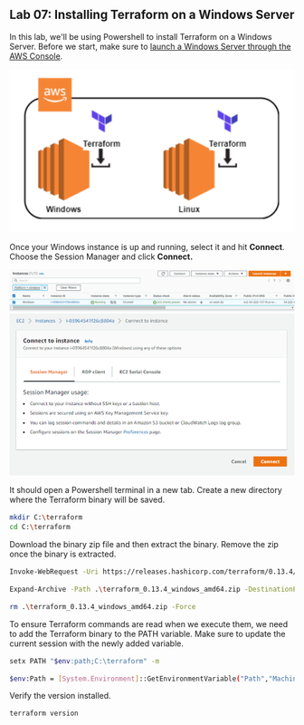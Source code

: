 
## Lab 07: Installing Terraform on a Windows Server

In this lab, we'll be using Powershell to install Terraform on a Windows Server. Before we start, make sure to [launch a Windows Server through the AWS Console](https://docs.aws.amazon.com/AWSEC2/latest/WindowsGuide/EC2_GetStarted.html).

![](../Images/lab7diagram2.png)  

Once your Windows instance is up and running, select it and hit **Connect**. Choose the Session Manager and click **Connect.**

![](../Images/lab7connecttoec2windowsinstance.png)   
![](../Images/lab7sessionmanagerconnect.png)  

It should open a Powershell terminal in a new tab. Create a new directory where the Terraform binary will be saved.

```bash
mkdir C:\terraform
cd C:\terraform
```

Download the binary zip file and then extract the binary. Remove the zip once the binary is extracted.

```bash
Invoke-WebRequest -Uri https://releases.hashicorp.com/terraform/0.13.4/terraform_0.13.4_windows_amd64.zip -outfile terraform_0.13.4_windows_amd64.zip 
```
```bash
Expand-Archive -Path .\terraform_0.13.4_windows_amd64.zip -DestinationPath .\
```
```bash
rm .\terraform_0.13.4_windows_amd64.zip -Force 
```

To ensure Terraform commands are read when we execute them, we need to add the Terraform binary to the PATH variable. Make sure to update the current session with the newly added variable.

```bash
setx PATH "$env:path;C:\terraform" -m 
```
```bash
$env:Path = [System.Environment]::GetEnvironmentVariable("Path","Machine") + ";" + [System.Environment]::GetEnvironmentVariable("Path","User")  
```

Verify the version installed. 

```bash
terraform version
```